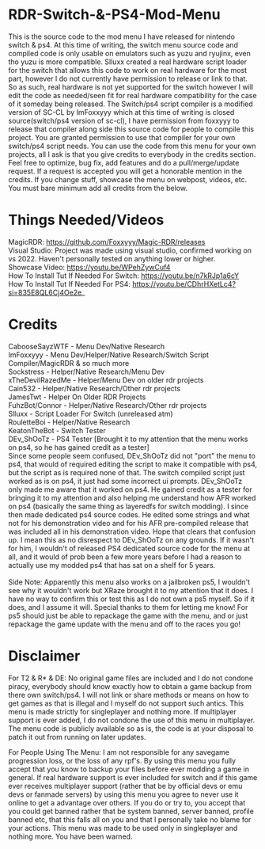 # RDR-Switch-&-PS4-Mod-Menu
This is the source code to the mod menu I have released for nintendo switch & ps4.
At this time of writing, the switch menu source code and compiled code is only usable on emulators such as yuzu and ryujinx, even tho yuzu is more compatible.
Slluxx created a real hardware script loader for the switch that allows this code to work on real hardware for the most part, however I do not currently have permission to release or link to that.
So as such, real hardware is not yet supported for the switch however I will edit the code as needed/seen fit for real hardware compatibility for the case of it someday being released.
The Switch/ps4 script compiler is a modified version of SC-CL by ImFoxxyyy which at this time of writing is closed source(switch/ps4 version of sc-cl), I have permission from foxxyyy to release that compiler along side this source code for people to compile this project. You are granted permission to use that compiler for your own switch/ps4 script needs.
You can use the code from this menu for your own projects, all I ask is that you give credits to everybody in the credits section. Feel free to optimize, bug fix, add features and do a pull/merge/update request. If a request is accepted you will get a honorable mention in the credits. If you change stuff, showcase the menu on webpost, videos, etc. You must bare minimum add all credits from the below.

# Things Needed/Videos
MagicRDR: https://github.com/Foxxyyy/Magic-RDR/releases<br>
Visual Studio: Project was made using visual studio, confirmed working on vs 2022. Haven't personally tested on anything lower or higher.<br>
Showcase Video: https://youtu.be/WPehZywCuf4<br>
How To Install Tut If Needed For Switch: https://youtu.be/n7kRJp1a6cY<br>
How To Install Tut If Needed For PS4: https://youtu.be/CDhrHXetLc4?si=835E8QL6Cj4Oe2e_

# Credits
CabooseSayzWTF - Menu Dev/Native Research<br>
ImFoxxyyy - Menu Dev/Helper/Native Research/Switch Script Compiler/MagicRDR & so much more<br>
Sockstress - Helper/Native Research/Menu Dev<br>
xTheDevilRazedMe - Helper/Menu Dev on older rdr projects<br>
Cain532 - Helper/Native Research/Other rdr projects<br>
JamesTwt - Helper On Older RDR Projects<br>
FuhzBot/Connor - Helper/Native Research/Other rdr projects<br>
Slluxx - Script Loader For Switch (unreleased atm)<br>
RouletteBoi - Helper/Native Research<br>
KeatonTheBot - Switch Tester<br>
DEv_ShOoTz - PS4 Tester [Brought it to my attention that the menu works on ps4, so he has gained credit as a tester]<br>
Since some people seem confused, DEv_ShOoTz did not "port" the menu to ps4, that would of required editing the script to make it compatible with ps4, but the script as is required none of that. The switch compiled script just worked as is on ps4, it just had some incorrect ui prompts. DEv_ShOoTz only made me aware that it worked on ps4. He gained credit as a tester for bringing it to my attention and also helping me understand how AFR worked on ps4 (basically the same thing as layeredfs for switch modding). I since then made dedicated ps4 source codes. He edited some strings and what not for his demonstration video and for his AFR pre-compiled release that was included all in his demonstration video. Hope that clears that confusion up. I mean this as no disrespect to DEv_ShOoTz on any grounds. If it wasn't for him, I wouldn't of released PS4 dedicated source code for the menu at all, and it would of prob been a few more years before I had a reason to actually use my modded ps4 that has sat on a shelf for 5 years.<br>
<br>
Side Note: Apparently this menu also works on a jailbroken ps5, I wouldn't see why it wouldn't work but XRaze brought
           it to my attention that it does. I have no way to confirm this or test this as I do not own a ps5 myself.
           So if it does, and I assume it will. Special thanks to them for letting me know! For ps5 should just be able
           to repackage the game with the menu, and or just repackage the game update with the menu and off to the races
           you go!
   

# Disclaimer
For T2 & R* & DE: No original game files are included and I do not condone piracy, everybody should know exactly how to obtain a game backup from there own switch/ps4. I will not link or share methods or means on how to get games as that is illegal and I myself do not support such antics. This menu is made strictly for singleplayer and nothing more. If multiplayer support is ever added, I do not condone the use of this menu in multiplayer. The menu code is publicly available so as is, the code is at your disposal to patch it out from running on later updates.

For People Using The Menu: I am not responsible for any savegame progression loss, or the loss of any rpf's. By using this menu you fully accept that you know to backup your files before ever modding a game in general. If real hardware support is ever included for switch and if this game ever receives multiplayer support (rather that be by official devs or emu devs or fanmade servers)
by using this menu you agree to never use it online to get a advantage over others. If you do or try to, you accept that you could get banned rather that be system banned, server banned, profile banned etc, that this falls all on you and that I personally take no blame for your actions. This menu was made to be used only in singleplayer and nothing more. You have been warned.
